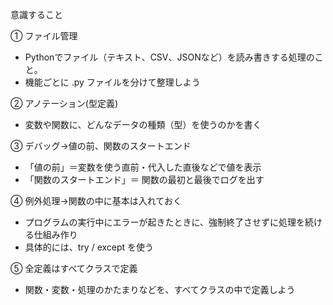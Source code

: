意識すること

① ファイル管理  
- Pythonでファイル（テキスト、CSV、JSONなど）を読み書きする処理のこと。
- 機能ごとに .py ファイルを分けて整理しよう

② アノテーション(型定義)  
- 変数や関数に、どんなデータの種類（型）を使うのかを書く

③ デバッグ→値の前、関数のスタートエンド  
- 「値の前」＝変数を使う直前・代入した直後などで値を表示
- 「関数のスタートエンド」＝ 関数の最初と最後でログを出す

④ 例外処理→関数の中に基本は入れておく  
- プログラムの実行中にエラーが起きたときに、強制終了させずに処理を続ける仕組み作り
- 具体的には、try / except を使う

⑤ 全定義はすべてクラスで定義  
- 関数・変数・処理のかたまりなどを、すべてクラスの中で定義しよう